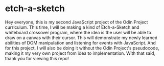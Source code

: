 # etch-a-sketch

Hey everyone, this is my second JavaScript project of the Odin Project curriculum. This time, I will be making a kind of Etch-a-Sketch and whiteboard crossover program, where the idea is the user will be able to draw on a canvas with their cursor. This will demonstrate my newly learned abilities of DOM manipulation and listening for events with JavaScript. And for this project, I will also be doing it without the Odin Project's pseudocode, making it my very own project from idea to implementation. With that said, thank you for viewing this repo!